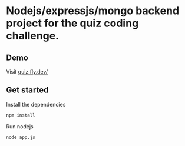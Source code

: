 # Nodejs/expressjs/mongo backend project for the quiz coding challenge.

## Demo

Visit [quiz.fly.dev/](https://quiz.fly.dev/)

## Get started

Install the dependencies

```bash
npm install
```

Run nodejs

```bash
node app.js
```
